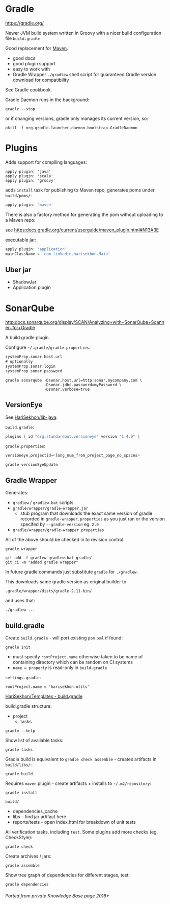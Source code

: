# Gradle

<https://gradle.org/>

Newer JVM build system written in Groovy with a nicer build configuration file `build.gradle`.

Good replacement for [Maven](maven.md).

- good docs
- good plugin support
- easy to work with
- Gradle Wrapper `./gradlew` shell script for guaranteed Gradle version download for compatibility

See Gradle cookbook.

Gradle Daemon runs in the background:

```shell
gradle --stop
```

or if changing versions, gradle only manages its current version, so:

```shell
pkill -f org.gradle.launcher.daemon.bootstrap.GradleDaemon
```

# Plugins

Adds support for compiling languages:

```shell
apply plugin: 'java'
apply plugin: 'scala'
apply plugin: 'groovy'
```

adds `install` task for publishing to Maven repo, generates poms under `build/poms/`:

```groovy
apply plugin: 'maven'
```

There is also a factory method for generating the pom without uploading to a Maven repo:

see <https:docs.gradle.org/current/userguide/maven_plugin.html#N13A3E>

executable jar:

```groovy
apply plugin: 'application'
mainClassName = 'com.linkedin.harisekhon.Main'
```

## Uber jar

- ShadowJar
- Application plugin

# SonarQube

<http:docs.sonarqube.org/display/SCAN/Analyzing+with+SonarQube+Scanner+for+Gradle>

A build.gradle plugin.

Configure `~/.gradle/gradle.properties`:

```groovy
systemProp.sonar.host.url
# optionally
systemProp.sonar.login
systemProp.sonar.password
```

```shell
gradle sonarqube -Dsonar.host.url=http:sonar.mycompany.com \
                 -Dsonar.jdbc.password=myPassword \
                 -Dsonar.verbose=true
```

## VersionEye

See [HariSekhon/lib-java](https://github.com/HariSekhon/lib-java):

`build.gradle`:

```groovy
plugins { id "org.standardout.versioneye" version "1.4.0" }
```

`gradle.properties`:

```groovy
versioneye.projectid=<long_num_from_project_page_no_spaces>
```
```shell
gradle versionEyeUpdate
```

## Gradle Wrapper

Generates:

- `gradlew` / `gradlew.bat` scripts
- `gradle/wrapper/gradle-wrapper.jar`
  - stub program that downloads the exact same version of gradle recorded in `gradle-wrapper.properties` as you just
ran or the version specifed by `--gradle-version` eg. `2.0`
- `gradle/wrapper/gradle-wrapper.properties`

All of the above should be checked in to revision control.

```shell
gradle wrapper
```

```shell
git add -f gradlew gradlew.bat gradle/
git ci -m "added gradle wrapper"
```

In future gradle commands just substitute `gradle` for `./gradlew`.

This downloads same gradle version as original builder to

```
.gradle/wrapper/dists/gradle-2.11-bin/
```

and uses that:

```shell
./gradlew ...
```


## build.gradle

Create `build.gradle` - will port existing `pom.xml` if found:

```shell
gradle init
```

- must specify `rootProject.name` otherwise taken to be name of containing directory which can be random on CI systems
- `name = property` is read-only in `build.gradle`

`settings.gradle`:

```
rootProject.name = 'harisekhon-utils'
```

[HariSekhon/Templates - build.gradle](https://github.com/HariSekhon/Templates/blob/master/build.gradle)

build.gradle structure:

- project
  - tasks

```shell
gradle --help
```

Show list of available tasks:

```shell
gradle tasks
```

Gradle build is equivalent to `gradle check assemble` - creates artifacts in `build/libs/`:

```shell
gradle build
```

Requires `maven` plugin - create artifacts + installs to `~/.m2/repository`:

```shell
gradle install
```

`build/`
  - dependencies_cache
  - libs - find jar artifact here
  - reports/tests - open index.html for breakdown of unit tests

All verification tasks, including `test`. Some plugins add more checks (eg. CheckStyle):

```shell
gradle check
```

Create archives / jars:

```shell
gradle assemble
```

Show tree graph of dependencies for different stages, test:

```shell
gradle dependencies
```

###### Ported from private Knowledge Base page 2016+
